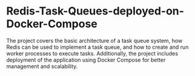 # Redis-Task-Queues-deployed-on-Docker-Compose
The project covers the basic architecture of a task queue system, how Redis can be used to implement a task queue, and how to create and run worker processes to execute tasks. Additionally, the project includes deployment of the application using Docker Compose for better management and scalability. 
